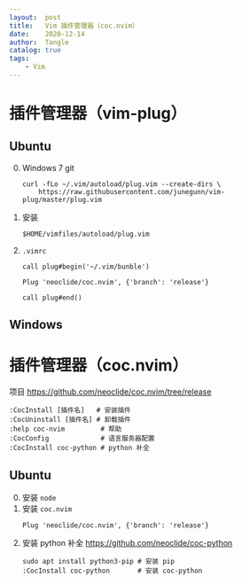 ```yaml
---
layout:  post
title:   Vim 插件管理器（coc.nvim）
date:    2020-12-14
author:  Tangle
catalog: true
tags:
    - Vim
---
```


# 插件管理器（vim-plug）

## Ubuntu

0. Windows 7 git
    ```
    curl -fLo ~/.vim/autoload/plug.vim --create-dirs \
        https://raw.githubusercontent.com/junegunn/vim-plug/master/plug.vim
    ```
0. 安装
    ```
    $HOME/vimfiles/autoload/plug.vim
    ```
0. `.vimrc`
    ```
    call plug#begin('~/.vim/bunble')

    Plug 'neoclide/coc.nvim', {'branch': 'release'}

    call plug#end()
    ```
    
## Windows

# 插件管理器（coc.nvim）

项目 <https://github.com/neoclide/coc.nvim/tree/release>

```
:CocInstall [插件名]   # 安装插件
:CocUninstall [插件名] # 卸载插件
:help coc-nvim         # 帮助
:CocConfig             # 语言服务器配置
:CocInstall coc-python # python 补全
```

## Ubuntu

0. 安装 `node`
0. 安装 `coc.nvim`
    ```
    Plug 'neoclide/coc.nvim', {'branch': 'release'}
    ```
0. 安装 python 补全 <https://github.com/neoclide/coc-python>
    ```
    sudo apt install python3-pip # 安装 pip
    :CocInstall coc-python       # 安装 coc-python
    ```
